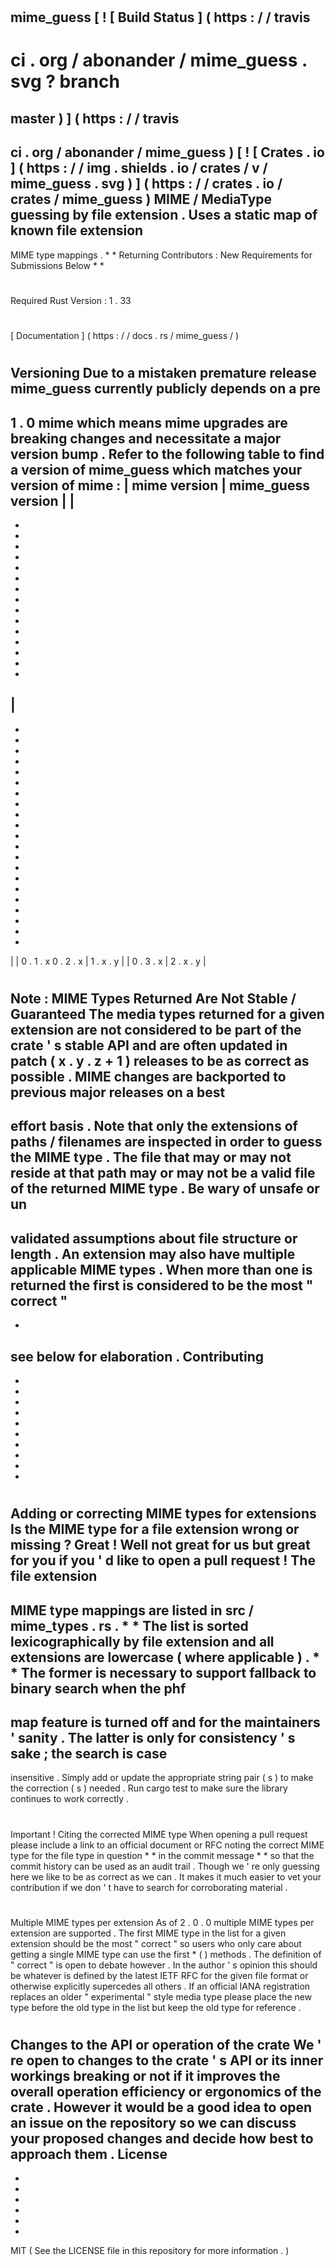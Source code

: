 #
mime_guess
[
!
[
Build
Status
]
(
https
:
/
/
travis
-
ci
.
org
/
abonander
/
mime_guess
.
svg
?
branch
=
master
)
]
(
https
:
/
/
travis
-
ci
.
org
/
abonander
/
mime_guess
)
[
!
[
Crates
.
io
]
(
https
:
/
/
img
.
shields
.
io
/
crates
/
v
/
mime_guess
.
svg
)
]
(
https
:
/
/
crates
.
io
/
crates
/
mime_guess
)
MIME
/
MediaType
guessing
by
file
extension
.
Uses
a
static
map
of
known
file
extension
-
>
MIME
type
mappings
.
*
*
Returning
Contributors
:
New
Requirements
for
Submissions
Below
*
*
#
#
#
#
#
Required
Rust
Version
:
1
.
33
#
#
#
#
[
Documentation
]
(
https
:
/
/
docs
.
rs
/
mime_guess
/
)
#
#
#
Versioning
Due
to
a
mistaken
premature
release
mime_guess
currently
publicly
depends
on
a
pre
-
1
.
0
mime
which
means
mime
upgrades
are
breaking
changes
and
necessitate
a
major
version
bump
.
Refer
to
the
following
table
to
find
a
version
of
mime_guess
which
matches
your
version
of
mime
:
|
mime
version
|
mime_guess
version
|
|
-
-
-
-
-
-
-
-
-
-
-
-
-
-
-
-
|
-
-
-
-
-
-
-
-
-
-
-
-
-
-
-
-
-
-
-
-
-
-
|
|
0
.
1
.
x
0
.
2
.
x
|
1
.
x
.
y
|
|
0
.
3
.
x
|
2
.
x
.
y
|
#
#
#
#
Note
:
MIME
Types
Returned
Are
Not
Stable
/
Guaranteed
The
media
types
returned
for
a
given
extension
are
not
considered
to
be
part
of
the
crate
'
s
stable
API
and
are
often
updated
in
patch
(
x
.
y
.
z
+
1
)
releases
to
be
as
correct
as
possible
.
MIME
changes
are
backported
to
previous
major
releases
on
a
best
-
effort
basis
.
Note
that
only
the
extensions
of
paths
/
filenames
are
inspected
in
order
to
guess
the
MIME
type
.
The
file
that
may
or
may
not
reside
at
that
path
may
or
may
not
be
a
valid
file
of
the
returned
MIME
type
.
Be
wary
of
unsafe
or
un
-
validated
assumptions
about
file
structure
or
length
.
An
extension
may
also
have
multiple
applicable
MIME
types
.
When
more
than
one
is
returned
the
first
is
considered
to
be
the
most
"
correct
"
-
-
see
below
for
elaboration
.
Contributing
-
-
-
-
-
-
-
-
-
-
-
#
#
#
#
Adding
or
correcting
MIME
types
for
extensions
Is
the
MIME
type
for
a
file
extension
wrong
or
missing
?
Great
!
Well
not
great
for
us
but
great
for
you
if
you
'
d
like
to
open
a
pull
request
!
The
file
extension
-
>
MIME
type
mappings
are
listed
in
src
/
mime_types
.
rs
.
*
*
The
list
is
sorted
lexicographically
by
file
extension
and
all
extensions
are
lowercase
(
where
applicable
)
.
*
*
The
former
is
necessary
to
support
fallback
to
binary
search
when
the
phf
-
map
feature
is
turned
off
and
for
the
maintainers
'
sanity
.
The
latter
is
only
for
consistency
'
s
sake
;
the
search
is
case
-
insensitive
.
Simply
add
or
update
the
appropriate
string
pair
(
s
)
to
make
the
correction
(
s
)
needed
.
Run
cargo
test
to
make
sure
the
library
continues
to
work
correctly
.
#
#
#
#
Important
!
Citing
the
corrected
MIME
type
When
opening
a
pull
request
please
include
a
link
to
an
official
document
or
RFC
noting
the
correct
MIME
type
for
the
file
type
in
question
*
*
in
the
commit
message
*
*
so
that
the
commit
history
can
be
used
as
an
audit
trail
.
Though
we
'
re
only
guessing
here
we
like
to
be
as
correct
as
we
can
.
It
makes
it
much
easier
to
vet
your
contribution
if
we
don
'
t
have
to
search
for
corroborating
material
.
#
#
#
#
Multiple
MIME
types
per
extension
As
of
2
.
0
.
0
multiple
MIME
types
per
extension
are
supported
.
The
first
MIME
type
in
the
list
for
a
given
extension
should
be
the
most
"
correct
"
so
users
who
only
care
about
getting
a
single
MIME
type
can
use
the
first
*
(
)
methods
.
The
definition
of
"
correct
"
is
open
to
debate
however
.
In
the
author
'
s
opinion
this
should
be
whatever
is
defined
by
the
latest
IETF
RFC
for
the
given
file
format
or
otherwise
explicitly
supercedes
all
others
.
If
an
official
IANA
registration
replaces
an
older
"
experimental
"
style
media
type
please
place
the
new
type
before
the
old
type
in
the
list
but
keep
the
old
type
for
reference
.
#
#
#
#
Changes
to
the
API
or
operation
of
the
crate
We
'
re
open
to
changes
to
the
crate
'
s
API
or
its
inner
workings
breaking
or
not
if
it
improves
the
overall
operation
efficiency
or
ergonomics
of
the
crate
.
However
it
would
be
a
good
idea
to
open
an
issue
on
the
repository
so
we
can
discuss
your
proposed
changes
and
decide
how
best
to
approach
them
.
License
-
-
-
-
-
-
-
MIT
(
See
the
LICENSE
file
in
this
repository
for
more
information
.
)
